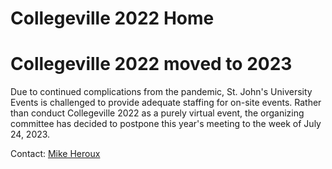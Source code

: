 # Collegeville 2022 Home

# Collegeville 2022 moved to 2023
Due to continued complications from the pandemic, St. John's University Events is challenged to provide adequate staffing for on-site events.  Rather than conduct Collegeville 2022 as a purely virtual event, the organizing committee has decided to postpone this year's meeting to the week of July 24, 2023.

Contact: [Mike Heroux](https://maherou.github.io)
